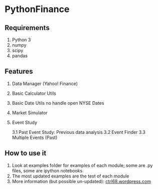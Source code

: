 PythonFinance
=============

Requirements
------------

1. Python 3
2. numpy
3. scipy
4. pandas

Features
--------

1. Data Manager (Yahoo! Finance)
2. Basic Calculator Utils
3. Basic Date Utils no handle open NYSE Dates
4. Market Simulator
4. Event Study

    3.1 Past Event Study: Previous data analysis
    3.2 Event Finder
    3.3 Multiple Events (Past)

How to use it
-------------

1. Look at examples folder for examples of each module; some are .py files, some are ipython notebooks
2. The most updated examples are the test of each module
3. More information (but possible un-updated): [ctrl68.wordpress.com](http://ctrl68.wordpress.com/category/python/pythonfinance/)
